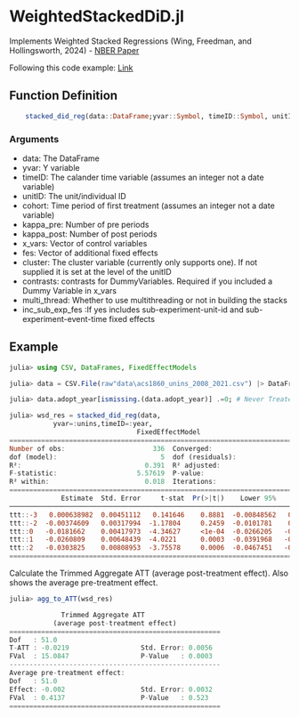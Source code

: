 # WeightedStackedDiD.jl

Implements Weighted Stacked Regressions (Wing, Freedman, and Hollingsworth, 2024) - [NBER Paper](https://www.nber.org/system/files/working_papers/w32054/w32054.pdf)  

Following this code example: [Link](https://github.com/hollina/stacked-did-weights/tree/main?tab=readme-ov-file)

## Function Definition

```julia
    stacked_did_reg(data::DataFrame;yvar::Symbol, timeID::Symbol, unitID::Symbol, cohort::Symbol, kappa_pre::Int, kappa_post::Int,x_vars::Vector{Symbol}=Symbol[],fes::Vector{Symbol}=Symbol[],cluster::Union{Nothing,Symbol}=nothing,contrasts::Dict{Symbol, DummyCoding}=Dict{Symbol, DummyCoding}(),multi_thread::Bool=true,inc_sub_exp_fes=false)
```
### Arguments  

 * data: The DataFrame
 * yvar: Y variable
 * timeID: The calander time variable (assumes an integer not a date variable)
 * unitID: The unit/individual ID
 * cohort: Time period of first treatment (assumes an integer not a date variable)
 * kappa_pre: Number of pre periods
 * kappa_post: Number of post periods
 * x_vars: Vector of control variables
 * fes: Vector of additional fixed effects
 * cluster: The cluster variable (currently only supports one). If not supplied it is set at the level of the unitID
 * contrasts: contrasts for DummyVariables. Required if you included a Dummy Variable in x_vars
 * multi_thread: Whether to use multithreading or not in building the stacks
 * inc_sub_exp_fes :If yes includes sub-experiment-unit-id and sub-experiment-event-time fixed effects 

## Example


```julia
julia> using CSV, DataFrames, FixedEffectModels

julia> data = CSV.File(raw"data\acs1860_unins_2008_2021.csv") |> DataFrame;

julia> data.adopt_year[ismissing.(data.adopt_year)] .=0; # Never Treated Adoption time must be set to zero

julia> wsd_res = stacked_did_reg(data,                                                                                                                  
           yvar=:unins,timeID=:year,                                                                                               unitID=:statefip,                                                                                           cohort=:adopt_year,                                                                                         kappa_pre=3,                                                                                                kappa_post=2,                                                                                               cluster=:statefip)
                                FixedEffectModel
================================================================================
Number of obs:                      336  Converged:                         true
dof (model):                          5  dof (residuals):                     39
R²:                               0.391  R² adjusted:                      0.369
F-statistic:                    5.57619  P-value:                          0.001
R² within:                        0.018  Iterations:                           2
================================================================================
             Estimate  Std. Error     t-stat  Pr(>|t|)    Lower 95%    Upper 95%
────────────────────────────────────────────────────────────────────────────────
ttt::-3   0.000638982  0.00451112   0.141646    0.8881  -0.00848562   0.00976358
ttt::-2  -0.00374609   0.00317994  -1.17804     0.2459  -0.0101781    0.00268595
ttt::0   -0.0181662    0.00417973  -4.34627     <1e-04  -0.0266205   -0.00971193
ttt::1   -0.0260809    0.00648439  -4.0221      0.0003  -0.0391968   -0.012965
ttt::2   -0.0303825    0.00808953  -3.75578     0.0006  -0.0467451   -0.0140199
================================================================================
```

Calculate the Trimmed Aggregate ATT (average post-treatment effect). Also shows the average pre-treatment effect.  

```julia
julia> agg_to_ATT(wsd_res)

             Trimmed Aggregate ATT
           (average post-treatment effect)
=====================================================
Dof   : 51.0
T-ATT : -0.0219                  Std. Error: 0.0056
FVal  : 15.0847                  P-Value   : 0.0003
-----------------------------------------------------
Average pre-treatment effect:
Dof   : 51.0
Effect: -0.002                   Std. Error: 0.0032
FVal  : 0.4137                   P-Value   : 0.523
=====================================================
```